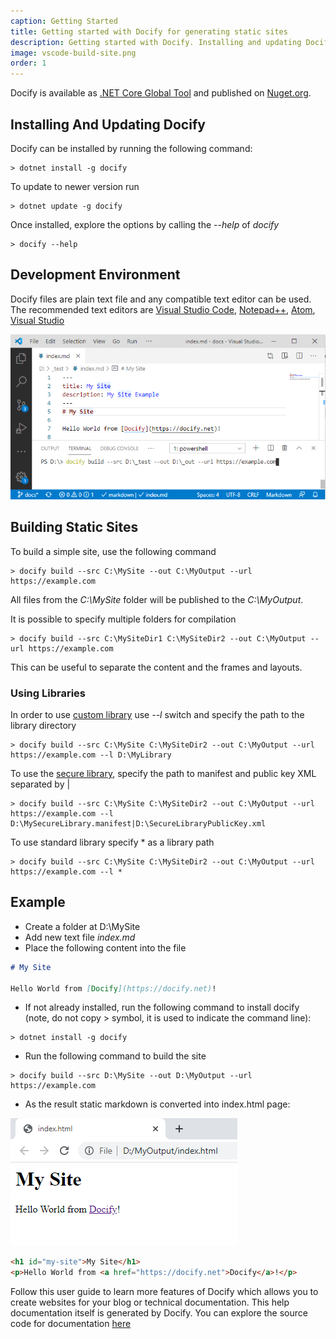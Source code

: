```yaml
---
caption: Getting Started
title: Getting started with Docify for generating static sites
description: Getting started with Docify. Installing and updating Docify tool. Building your first static site
image: vscode-build-site.png
order: 1
---
```

Docify is available as [.NET Core Global Tool](https://docs.microsoft.com/en-us/dotnet/core/tools/global-tools) and published on [Nuget.org](https://www.nuget.org/packages/Docify/).

## Installing And Updating Docify

Docify can be installed by running the following command:

~~~
> dotnet install -g docify
~~~

To update to newer version run

~~~
> dotnet update -g docify
~~~

Once installed, explore the options by calling the *--help* of *docify*

~~~
> docify --help
~~~

## Development Environment

Docify files are plain text file and any compatible text editor can be used. The recommended text editors are [Visual Studio Code](https://code.visualstudio.com/), [Notepad++](https://notepad-plus-plus.org/), [Atom](https://atom.io/), [Visual Studio](https://visualstudio.microsoft.com/)

![Building site using Docify in Visual Studio Code](vscode-build-site.png)

## Building Static Sites

To build a simple site, use the following command

~~~
> docify build --src C:\MySite --out C:\MyOutput --url https://example.com
~~~

All files from the *C:\MySite* folder will be published to the *C:\MyOutput*.

It is possible to specify multiple folders for compilation

~~~
> docify build --src C:\MySiteDir1 C:\MySiteDir2 --out C:\MyOutput --url https://example.com
~~~

This can be useful to separate the content and the frames and layouts.

### Using Libraries

In order to use [custom library](/custom-library/) use *--l* switch and specify the path to the library directory

~~~
> docify build --src C:\MySite C:\MySiteDir2 --out C:\MyOutput --url https://example.com --l D:\MyLibrary
~~~

To use the [secure library](/custom-library#secure-library/), specify the path to manifest and public key XML separated by |

~~~
> docify build --src C:\MySite C:\MySiteDir2 --out C:\MyOutput --url https://example.com --l D:\MySecureLibrary.manifest|D:\SecureLibraryPublicKey.xml
~~~

To use standard library specify * as a library path

~~~
> docify build --src C:\MySite C:\MySiteDir2 --out C:\MyOutput --url https://example.com --l *
~~~

## Example

* Create a folder at D:\MySite
* Add new text file *index.md*
* Place the following content into the file

~~~ md
# My Site

Hello World from [Docify](https://docify.net)!
~~~

* If not already installed, run the following command to install docify (note, do not copy > symbol, it is used to indicate the command line):

~~~
> dotnet install -g docify
~~~

* Run the following command to build the site

~~~
> docify build --src D:\MySite --out D:\MyOutput --url https://example.com
~~~

* As the result static markdown is converted into index.html page:

![Example html page opened in internet browser](example-site-html.png)

~~~ html
<h1 id="my-site">My Site</h1>
<p>Hello World from <a href="https://docify.net">Docify</a>!</p>
~~~

Follow this user guide to learn more features of Docify which allows you to create websites for your blog or technical documentation. This help documentation itself is generated by Docify. You can explore the source code for documentation [here](https://github.com/xarial/docify/tree/master/docs)
